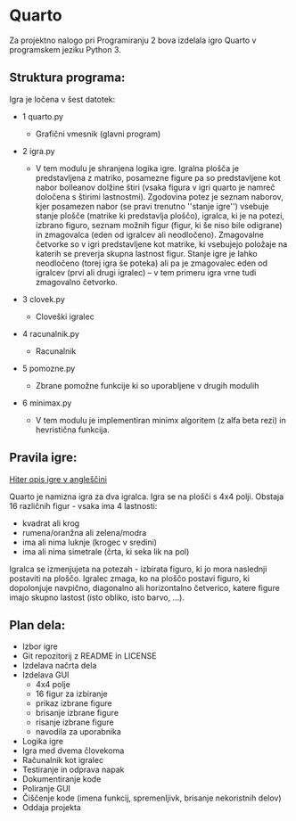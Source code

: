 # Quarto

Za projektno nalogo pri Programiranju 2 bova izdelala igro Quarto v programskem jeziku Python 3.

## Struktura programa:

Igra je ločena v šest datotek:
 * 1 quarto.py
	* Grafični vmesnik (glavni program)
 * 2 igra.py
	* V tem modulu je shranjena logika igre. Igralna plošča je predstavljena z matriko, posamezne figure pa so predstavljene kot nabor bolleanov dolžine štiri (vsaka figura v igri quarto je namreč določena s štirimi lastnostmi). Zgodovina potez je seznam naborov, kjer posamezen nabor (se pravi trenutno ''stanje igre'') vsebuje stanje plošče (matrike ki predstavlja ploščo), igralca, ki je na potezi, izbrano figuro, seznam možnih figur (figur, ki še niso bile odigrane) in zmagovalca (eden od igralcev ali neodločeno).
Zmagovalne četvorke so v igri predstavljene kot matrike, ki vsebujejo položaje na katerih se preverja skupna lastnost figur. Stanje igre je lahko neodločeno (torej igra še poteka) ali pa je zmagovalec eden od igralcev (prvi ali drugi igralec) – v tem primeru igra vrne tudi zmagovalno četvorko. 

 * 3 clovek.py
	* Cloveški igralec
 * 4 racunalnik.py
	* Racunalnik
 * 5 pomozne.py
	* Zbrane pomožne funkcije ki so uporabljene v drugih modulih
 * 6 minimax.py
	* V tem modulu je implementiran minimx algoritem (z alfa beta rezi) in hevristična funkcija.

## Pravila igre:
[Hiter opis igre v angleščini](https://en.wikipedia.org/wiki/Quarto_(board_game))

Quarto je namizna igra za dva igralca. Igra se na plošči s 4x4 polji. Obstaja 16 različnih figur - vsaka ima 4 lastnosti:
* kvadrat ali krog
* rumena/oranžna ali zelena/modra
* ima ali nima luknje (krogec v sredini)
* ima ali nima simetrale (črta, ki seka lik na pol)

Igralca se izmenjujeta na potezah - izbirata figuro, ki jo mora naslednji postaviti na ploščo. Igralec zmaga, ko na ploščo postavi figuro, ki dopolonjuje navpično, diagonalno ali horizontalno četverico, katere figure imajo skupno lastost (isto obliko, isto barvo, ...).

## Plan dela:
* Izbor igre
* Git repozitorij z README in LICENSE
* Izdelava načrta dela
* Izdelava GUI
  * 4x4 polje
  * 16 figur za izbiranje
  * prikaz izbrane figure
  * brisanje izbrane figure
  * risanje izbrane figure
  * navodila za uporabnika
* Logika igre
* Igra med dvema človekoma
* Računalnik kot igralec
* Testiranje in odprava napak
* Dokumentiranje kode
* Poliranje GUI
* Čiščenje kode (imena funkcij, spremenljivk, brisanje nekoristnih delov)
* Oddaja projekta
